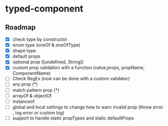 # typed-component



## Roadmap
- [x] check type by constructor
- [x] enum type (oneOf & oneOfType)
- [x] shape type
- [x] default props
- [x] optional prop ([undefined, String])
- [x] custom prop validation with a function (value,props, propName, ComponentName)
- [ ] Check RegEx (now can be done with a custom validator)
- [ ] any prop (*)
- [ ] match pattern prop (*)
- [ ] arrayOf & objectOf
- [ ] instanceof
- [ ] global and local settings to change how to warn invalid prop (throw error , log error or custom log)
- [ ] support to handle static propTypes and static defaultProps